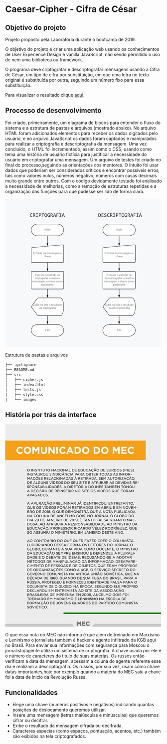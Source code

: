 # Caesar-Cipher - Cifra de César

## Objetivo do projeto
Projeto proposto pela Laboratória durante o bootcamp de 2019.

O objetivo do projeto é criar uma aplicação web usando os conhecimentos de User Experience Design e vanilla JavaScript, não sendo permitido o uso de nem uma biblioteca ou framework.

O programa deve criptografar e descriptografar mensagens usando a Cifra de César, um tipo de cifra por substituição, em que uma letra no texto original é substituída por outra, seguindo um número fixo para essa substituição. 

Para visualizar o resultado clique [aqui](https://anacamargo.github.io/caesar-cipher/).


## Processo de desenvolvimento
Foi criado, primeiramente, um diagrama de blocos para entender o fluxo do sistema e a estrutura de pastas e arquivos (mostrado abaixo). No arquivo HTML foram adicionados elementos para receber os dados digitados pelo usuário, e no arquivo JavaScript os dados foram captados e manipulados para realizar a criptografia e descriptografia da mensagem. Uma vez concluído, o HTML foi incrementado, assim como o CSS, usando como tema uma história de usuário fictícia para justificar a necessidade do usuário em criptografar uma mensagem.
Um arquivo de testes foi criado no final do processo,seguindo as orientações dos mentores. O intuito foi usar dados que poderiam ser considerados críticos e encontrar possíveis erros, tais como valores nulos, números negativo, números com casas decimais muito grande entre outros. Com o código devidamente testado foi analisado a necessidade de melhorias, como a remoção de estruturas repetidas e a organização das funções para que pudesse ser lido de forma clara.

![Diagrama de Blocos](https://github.com/anacamargo/caesar-cipher/blob/master/src/images/diagrama.png)

Estrutura de pastas e arquivos

```
├── .gitignore
├── README.md
├── src
│   ├── cipher.js
│   ├── index.html
│   ├── tests.js
│   ├── style.css
|   └── images
```
## História por trás da interface
![Nota do MEC](https://github.com/anacamargo/caesar-cipher/blob/master/src/images/img_5.png)

O que essa nota do MEC não informa é que além de treinado em Marxismo e Leninismo o jornalista também é hacker e agente infiltrado da KGB aqui no Brasil.
Para enviar sua informações com segurança para Moscou o jornalista/agente utiliza um sistema de criptografia. A chave usada por ele é o número de caracteres do titulo de suas máterias. Os russos então verificam a data da mensagem, acessam a coluna do agente referente esse dia e realizam a descriptografia.
Os russos, por sua vez, usam como chave datas importantes,hoje por exemplo quando a matéria do MEC saiu a chave foi a data de inicio da Revolução Russa.

## Funcionalidades
*  Elege uma chave (numeros positivos e negativos) indicando quantas posições de deslocamento queremos utilizar.
*  Insere uma mensagem (letras maiúsculas e minúsculas) que queremos cifrar ou decifrar.
*  Exibe o resultado da mensagem cifrada ou decifrada.
*  Caracteres especias (como espaços, pontuação, acentos, etc.) também são exibidos na tela criptografados.





